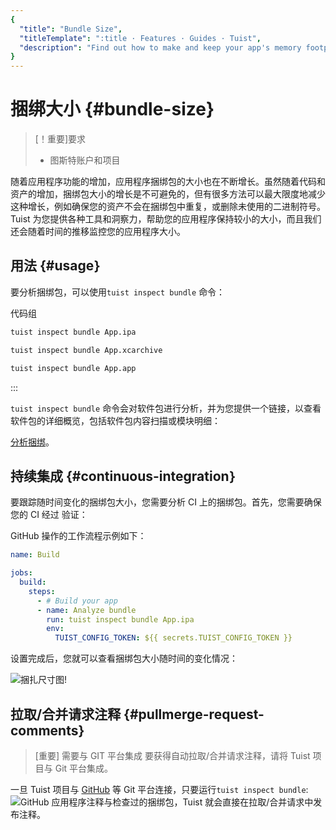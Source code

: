 ```yaml
---
{
  "title": "Bundle Size",
  "titleTemplate": ":title · Features · Guides · Tuist",
  "description": "Find out how to make and keep your app's memory footprint as small as possible."
}
---
```

# 捆绑大小 {#bundle-size}

> [！重要]要求
> - <LocalizedLink href="/guides/server/accounts-and-projects">图斯特账户和项目</LocalizedLink>

随着应用程序功能的增加，应用程序捆绑包的大小也在不断增长。虽然随着代码和资产的增加，捆绑包大小的增长是不可避免的，但有很多方法可以最大限度地减少这种增长，例如确保您的资产不会在捆绑包中重复，或删除未使用的二进制符号。Tuist
为您提供各种工具和洞察力，帮助您的应用程序保持较小的大小，而且我们还会随着时间的推移监控您的应用程序大小。

## 用法 {#usage｝

要分析捆绑包，可以使用`tuist inspect bundle` 命令：

代码组
```bash [Analyze an .ipa]
tuist inspect bundle App.ipa
```
```bash [Analyze an .xcarchive]
tuist inspect bundle App.xcarchive
```
```bash [Analyze an app bundle]
tuist inspect bundle App.app
```
:::

`tuist inspect bundle` 命令会对软件包进行分析，并为您提供一个链接，以查看软件包的详细概览，包括软件包内容扫描或模块明细：

[分析捆绑](/images/guides/features/bundle-size/analyzed-bundle.png)。

## 持续集成 {#continuous-integration｝

要跟踪随时间变化的捆绑包大小，您需要分析 CI 上的捆绑包。首先，您需要确保您的 CI 经过
<LocalizedLink href="/guides/integrations/continuous-integration#authentication">
验证</LocalizedLink>：

GitHub 操作的工作流程示例如下：

```yaml
name: Build

jobs:
  build:
    steps:
      - # Build your app
      - name: Analyze bundle
        run: tuist inspect bundle App.ipa
        env:
          TUIST_CONFIG_TOKEN: ${{ secrets.TUIST_CONFIG_TOKEN }}
```

设置完成后，您就可以查看捆绑包大小随时间的变化情况：

![捆扎尺寸图](/images/guides/features/bundle-size/bundle-size-graph.png)!

## 拉取/合并请求注释 {#pullmerge-request-comments}

> [重要] 需要与 GIT 平台集成 要获得自动拉取/合并请求注释，请将
> <LocalizedLink href="/guides/server/accounts-and-projects">Tuist
> 项目</LocalizedLink>与 <LocalizedLink href="/guides/server/authentication">Git
> 平台</LocalizedLink>集成。

一旦 Tuist 项目与 [GitHub](https://github.com) 等 Git 平台连接，只要运行`tuist inspect bundle`:
![GitHub
应用程序注释与检查过的捆绑包](/images/guides/features/bundle-size/github-app-with-bundles.png)，Tuist
就会直接在拉取/合并请求中发布注释。
